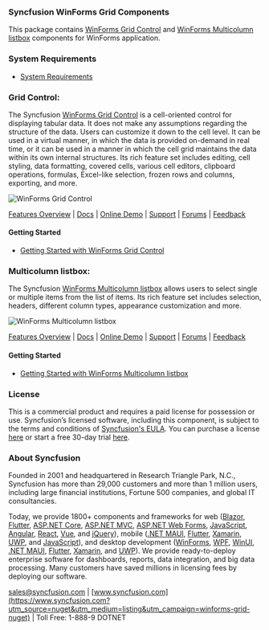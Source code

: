 ### Syncfusion WinForms Grid Components
This package contains [WinForms Grid Control](https://www.syncfusion.com/winforms-ui-controls/excel-like-grid?utm_source=nuget&utm_medium=listing&utm_campaign=winforms-grid-nuget) and [WinForms Multicolumn listbox](https://www.syncfusion.com/winforms-ui-controls/multicolumn-listbox?utm_source=nuget&utm_medium=listing&utm_campaign=winforms-grid-nuget) components for WinForms application.

### System Requirements

* [System Requirements](https://help.syncfusion.com/windowsforms/installation/system-requirements?utm_source=nuget&utm_medium=listing&utm_campaign=winforms-grid-nuget)

### Grid Control:

The Syncfusion [WinForms Grid Control](https://www.syncfusion.com/winforms-ui-controls/excel-like-grid?utm_source=nuget&utm_medium=listing&utm_campaign=winforms-grid-nuget) is a cell-oriented control for displaying tabular data. It does not make any assumptions regarding the structure of the data. Users can customize it down to the cell level. It can be used in a virtual manner, in which the data is provided on-demand in real time, or it can be used in a manner in which the cell grid maintains the data within its own internal structures. Its rich feature set includes editing, cell styling, data formatting, covered cells, various cell editors, clipboard operations, formulas, Excel-like selection, frozen rows and columns, exporting, and more.

![WinForms Grid Control](https://cdn.syncfusion.com/nuget-readme/winforms/winforms-gridcontrol.png)

[Features Overview](https://www.syncfusion.com/winforms-ui-controls/excel-like-grid?utm_source=nuget&utm_medium=listing&utm_campaign=winforms-grid-nuget) | [Docs](https://help.syncfusion.com/windowsforms/grid-control/getting-started?utm_source=nuget&utm_medium=listing&utm_campaign=winforms-grid-nuget) | [Online Demo](https://github.com/syncfusion/winforms-demos?utm_source=nuget&utm_medium=listing&utm_campaign=winforms-grid-nuget) | [Support](https://support.syncfusion.com/create?utm_source=nuget&utm_medium=listing&utm_campaign=winforms-grid-nuget) | [Forums](https://www.syncfusion.com/forums/windowsforms?utm_source=nuget&utm_medium=listing&utm_campaign=winforms-grid-nuget) | [Feedback](https://www.syncfusion.com/feedback/winforms?utm_source=nuget&utm_medium=listing&utm_campaign=winforms-grid-nuget)

#### Getting Started

* [Getting Started with WinForms Grid Control](https://help.syncfusion.com/windowsforms/grid-control/getting-started?utm_source=nuget&utm_medium=listing&utm_campaign=winforms-grid-nuget)

### Multicolumn listbox:

The Syncfusion [WinForms Multicolumn listbox](https://www.syncfusion.com/winforms-ui-controls/multicolumn-listbox?utm_source=nuget&utm_medium=listing&utm_campaign=winforms-grid-nuget) allows users to select single or multiple items from the list of items. Its rich feature set includes selection, headers, different column types, appearance customization and more.

![WinForms Multicolumn listbox](https://cdn.syncfusion.com/nuget-readme/winforms/winforms-gridcontrol.png)

[Features Overview](https://www.syncfusion.com/winforms-ui-controls/multicolumn-listbox?utm_source=nuget&utm_medium=listing&utm_campaign=winforms-grid-nuget) | [Docs](https://help.syncfusion.com/windowsforms/multicolumn-listbox/getting-started?utm_source=nuget&utm_medium=listing&utm_campaign=winforms-grid-nuget) | [Online Demo](https://github.com/syncfusion/winforms-demos?utm_source=nuget&utm_medium=listing&utm_campaign=winforms-grid-nuget) | [Support](https://support.syncfusion.com/create?utm_source=nuget&utm_medium=listing&utm_campaign=winforms-grid-nuget) | [Forums](https://www.syncfusion.com/forums/windowsforms?utm_source=nuget&utm_medium=listing&utm_campaign=winforms-grid-nuget) | [Feedback](https://www.syncfusion.com/feedback/winforms?utm_source=nuget&utm_medium=listing&utm_campaign=winforms-grid-nuget)

#### Getting Started

* [Getting Started with WinForms Multicolumn listbox](https://help.syncfusion.com/windowsforms/multicolumn-listbox/getting-started?utm_source=nuget&utm_medium=listing&utm_campaign=winforms-grid-nuget)

### License

This is a commercial product and requires a paid license for possession or use. Syncfusion’s licensed software, including this component, is subject to the terms and conditions of [Syncfusion's EULA](https://www.syncfusion.com/eula/es/?utm_source=nuget&utm_medium=listing&utm_campaign=winforms-grid-nuget). You can purchase a license [here](https://www.syncfusion.com/sales/products?utm_source=nuget&utm_medium=listing&utm_campaign=winforms-grid-nuget) or start a free 30-day trial [here](https://www.syncfusion.com/account/manage-trials/start-trials?utm_source=nuget&utm_medium=listing&utm_campaign=winforms-grid-nuget).

### About Syncfusion

Founded in 2001 and headquartered in Research Triangle Park, N.C., Syncfusion has more than 29,000 customers and more than 1 million users, including large financial institutions, Fortune 500 companies, and global IT consultancies.
 
Today, we provide 1800+ components and frameworks for web ([Blazor](https://www.syncfusion.com/blazor-components?utm_source=nuget&utm_medium=listing&utm_campaign=winforms-grid-nuget), [Flutter](https://www.syncfusion.com/flutter-widgets?utm_source=nuget&utm_medium=listing&utm_campaign=winforms-grid-nuget), [ASP.NET Core](https://www.syncfusion.com/aspnet-core-ui-controls?utm_source=nuget&utm_medium=listing&utm_campaign=winforms-grid-nuget), [ASP.NET MVC](https://www.syncfusion.com/aspnet-mvc-ui-controls?utm_source=nuget&utm_medium=listing&utm_campaign=winforms-grid-nuget), [ASP.NET Web Forms](https://www.syncfusion.com/jquery/aspnet-webforms-ui-controls?utm_source=nuget&utm_medium=listing&utm_campaign=winforms-grid-nuget), [JavaScript](https://www.syncfusion.com/javascript-ui-controls?utm_source=nuget&utm_medium=listing&utm_campaign=winforms-grid-nuget), [Angular](https://www.syncfusion.com/angular-ui-components?utm_source=nuget&utm_medium=listing&utm_campaign=winforms-grid-nuget), [React](https://www.syncfusion.com/react-ui-components?utm_source=nuget&utm_medium=listing&utm_campaign=winforms-grid-nuget), [Vue](https://www.syncfusion.com/vue-ui-components?utm_source=nuget&utm_medium=listing&utm_campaign=winforms-grid-nuget), and [jQuery](https://www.syncfusion.com/jquery-ui-widgets?utm_source=nuget&utm_medium=listing&utm_campaign=winforms-grid-nuget)), mobile ([.NET MAUI](https://www.syncfusion.com/maui-controls?utm_source=nuget&utm_medium=listing&utm_campaign=winforms-grid-nuget), [Flutter](https://www.syncfusion.com/flutter-widgets?utm_source=nuget&utm_medium=listing&utm_campaign=winforms-grid-nuget), [Xamarin](https://www.syncfusion.com/xamarin-ui-controls?utm_source=nuget&utm_medium=listing&utm_campaign=winforms-grid-nuget), [UWP](https://www.syncfusion.com/uwp-ui-controls?utm_source=nuget&utm_medium=listing&utm_campaign=winforms-grid-nuget), and [JavaScript](https://www.syncfusion.com/javascript-ui-controls?utm_source=nuget&utm_medium=listing&utm_campaign=winforms-grid-nuget)), and desktop development ([WinForms](https://www.syncfusion.com/winforms-ui-controls?utm_source=nuget&utm_medium=listing&utm_campaign=winforms-grid-nuget), [WPF](https://www.syncfusion.com/wpf-controls?utm_source=nuget&utm_medium=listing&utm_campaign=winforms-grid-nuget), [WinUI](https://www.syncfusion.com/winui-controls?utm_source=nuget&utm_medium=listing&utm_campaign=winforms-grid-nuget), [.NET MAUI](https://www.syncfusion.com/maui-controls?utm_source=nuget&utm_medium=listing&utm_campaign=winforms-grid-nuget), [Flutter](https://www.syncfusion.com/flutter-widgets?utm_source=nuget&utm_medium=listing&utm_campaign=winforms-grid-nuget), [Xamarin](https://www.syncfusion.com/xamarin-ui-controls?utm_source=nuget&utm_medium=listing&utm_campaign=winforms-grid-nuget), and [UWP](https://www.syncfusion.com/uwp-ui-controls?utm_source=nuget&utm_medium=listing&utm_campaign=winforms-grid-nuget)). We provide ready-to-deploy enterprise software for dashboards, reports, data integration, and big data processing. Many customers have saved millions in licensing fees by deploying our software.

[sales@syncfusion.com](mailto:sales@syncfusion.com?Subject=Syncfusion%20WinForms%20Grid-%20NuGet) | [www.syncfusion.com](https://www.syncfusion.com?utm_source=nuget&utm_medium=listing&utm_campaign=winforms-grid-nuget) | Toll Free: 1-888-9 DOTNET


